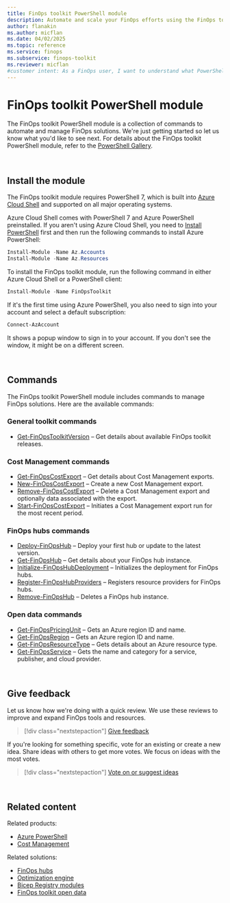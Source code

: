```yaml
---
title: FinOps toolkit PowerShell module
description: Automate and scale your FinOps efforts using the FinOps toolkit PowerShell module, which includes commands to manage FinOps solutions.
author: flanakin
ms.author: micflan
ms.date: 04/02/2025
ms.topic: reference
ms.service: finops
ms.subservice: finops-toolkit
ms.reviewer: micflan
#customer intent: As a FinOps user, I want to understand what PowerShell commands are available in the FinOpsToolkit module.
---
```


<!-- markdownlint-disable-next-line MD025 -->
# FinOps toolkit PowerShell module

The FinOps toolkit PowerShell module is a collection of commands to automate and manage FinOps solutions. We're just getting started so let us know what you'd like to see next. For details about the FinOps toolkit PowerShell module, refer to the [PowerShell Gallery](https://www.powershellgallery.com/packages/FinOpsToolkit).

<br>

## Install the module

The FinOps toolkit module requires PowerShell 7, which is built into [Azure Cloud Shell](https://portal.azure.com/#cloudshell) and supported on all major operating systems. 

Azure Cloud Shell comes with PowerShell 7 and Azure PowerShell preinstalled. If you aren't using Azure Cloud Shell, you need to [Install PowerShell](/powershell/scripting/install/installing-powershell) first and then run the following commands to install Azure PowerShell:

```powershell
Install-Module -Name Az.Accounts
Install-Module -Name Az.Resources
```

To install the FinOps toolkit module, run the following command in either Azure Cloud Shell or a PowerShell client:

```powershell
Install-Module -Name FinOpsToolkit
```

If it's the first time using Azure PowerShell, you also need to sign into your account and select a default subscription:

```powershell
Connect-AzAccount
```

It shows a popup window to sign in to your account. If you don't see the window, it might be on a different screen.

<br>

## Commands

The FinOps toolkit PowerShell module includes commands to manage FinOps solutions. Here are the available commands:

### General toolkit commands

- [Get-FinOpsToolkitVersion](toolkit/Get-FinOpsToolkitVersion.md) – Get details about available FinOps toolkit releases.

### Cost Management commands

- [Get-FinOpsCostExport](cost/Get-FinOpsCostExport.md) – Get details about Cost Management exports.
- [New-FinOpsCostExport](cost/New-FinOpsCostExport.md) – Create a new Cost Management export.
- [Remove-FinOpsCostExport](cost/Remove-FinOpsCostExport.md) – Delete a Cost Management export and optionally data associated with the export.
- [Start-FinOpsCostExport](cost/Start-FinOpsCostExport.md) – Initiates a Cost Management export run for the most recent period.

### FinOps hubs commands

- [Deploy-FinOpsHub](hubs/Deploy-FinOpsHub.md) – Deploy your first hub or update to the latest version.
- [Get-FinOpsHub](hubs/Get-FinOpsHub.md) – Get details about your FinOps hub instance.
- [Initialize-FinOpsHubDeployment](hubs/Initialize-FinOpsHubDeployment.md) – Initializes the deployment for FinOps hubs.
- [Register-FinOpsHubProviders](hubs/Register-FinOpsHubProviders.md) – Registers resource providers for FinOps hubs.
- [Remove-FinOpsHub](hubs/Remove-FinOpsHub.md) – Deletes a FinOps hub instance.

### Open data commands

- [Get-FinOpsPricingUnit](data/Get-FinOpsPricingUnit.md) – Gets an Azure region ID and name.
- [Get-FinOpsRegion](data/Get-FinOpsRegion.md) – Gets an Azure region ID and name.
- [Get-FinOpsResourceType](data/Get-FinOpsResourceType.md) – Gets details about an Azure resource type.
- [Get-FinOpsService](data/Get-FinOpsService.md) – Gets the name and category for a service, publisher, and cloud provider.

<br>

## Give feedback

Let us know how we're doing with a quick review. We use these reviews to improve and expand FinOps tools and resources.

> [!div class="nextstepaction"]
> [Give feedback](https://portal.azure.com/#view/HubsExtension/InProductFeedbackBlade/extensionName/FinOpsToolkit/cesQuestion/How%20easy%20or%20hard%20is%20it%20to%20use%20the%20FinOps%20toolkit%20PowerShell%20module%3F/cvaQuestion/How%20valuable%20are%20the%20FinOps%20toolkit%20PowerShell%20module%3F/surveyId/FTK/bladeName/PowerShell/featureName/Overview)

If you're looking for something specific, vote for an existing or create a new idea. Share ideas with others to get more votes. We focus on ideas with the most votes.

> [!div class="nextstepaction"]
> [Vote on or suggest ideas](https://github.com/microsoft/finops-toolkit/issues?q=is%3Aissue%20is%3Aopen%20label%3A%22Tool%3A%20PowerShell%22%20sort%3A"reactions-%2B1-desc")

<br>

## Related content

Related products:

- [Azure PowerShell](/powershell/azure/)
- [Cost Management](/azure/cost-management-billing/costs/)

Related solutions:

- [FinOps hubs](../hubs/finops-hubs-overview.md)
- [Optimization engine](../optimization-engine/overview.md)
- [Bicep Registry modules](../bicep-registry/modules.md)
- [FinOps toolkit open data](../open-data.md)

<br>
